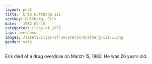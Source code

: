```yaml
---
layout: post
title:  Erik Hultberg III
sortKey: Hultberg, Erik
date:   1982-03-15
categories: class-of-1973
tags: overdose
images: /assets/class-of-1973/erik-hultberg-iii-1.png
gender: male
---
```

Erik died of a drug overdose on March 15, 1982.  He was 26 years old.
